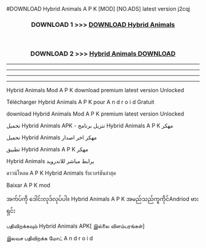 #DOWNLOAD Hybrid Animals  A P K [MOD] [NO.ADS] latest version j2cqj



<div align="center">

<h3>DOWNLOAD 1 >>> <a href="https://teeasianyam.web.app?sq=Hybrid Animals ">DOWNLOAD Hybrid Animals  </a></h3><br>

<h3>DOWNLOAD 2 >>> <a href="https://teeasianyam.web.app?sq=Hybrid Animals  ">Hybrid Animals   DOWNLOAD </a></h3>

</div>


----------------------------------------------------------

----------------------------------------------------------

----------------------------------------------------------

----------------------------------------------------------


Hybrid Animals   Mod A P K download premium latest version Unlocked

Télécharger Hybrid Animals   A P K pour A n d r o i d Gratuit

download Hybrid Animals   Mod A P K premium latest version Unlocked

تحميل Hybrid Animals   APK - تنزيل برنامج Hybrid Animals   A P K مهكر

تحميل Hybrid Animals   مهكر اخر اصدار

تطبيق Hybrid Animals   A P K مهكر

Hybrid Animals   برابط مباشر للاندرويد

ดาวน์โหลด A P K Hybrid Animals   รับเวอร์ชันล่าสุด

Baixar A P K mod

အက်ပ်ကို ဒေါင်းလုဒ်လုပ်ပါ။ Hybrid Animals   A P K အမည်သည်ကူကိုင်Andriod ဗားရှင်း

பதிவிறக்கவும் Hybrid Animals   APK[ இல்லை விளம்பரங்கள்] 
 
இலவச பதிவிறக்க மோட் A n d r o i d



